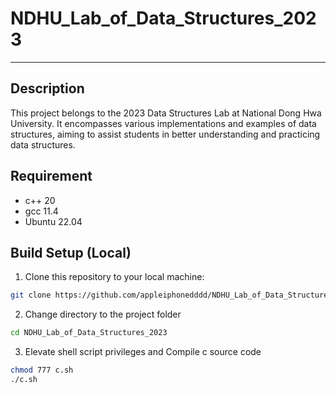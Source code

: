 # NDHU_Lab_of_Data_Structures_2023

---

## Description
This project belongs to the 2023 Data Structures Lab at National Dong Hwa University. It encompasses various implementations and examples of data structures, aiming to assist students in better understanding and practicing data structures.

## Requirement
- c++ 20
- gcc 11.4
- Ubuntu 22.04

## Build Setup (Local)
1. Clone this repository to your local machine:
```bash
git clone https://github.com/appleiphonedddd/NDHU_Lab_of_Data_Structures_2023.git
```

2. Change directory to the project folder
```bash
cd NDHU_Lab_of_Data_Structures_2023
```

3. Elevate shell script privileges and Compile c source code
```bash
chmod 777 c.sh
./c.sh
```
